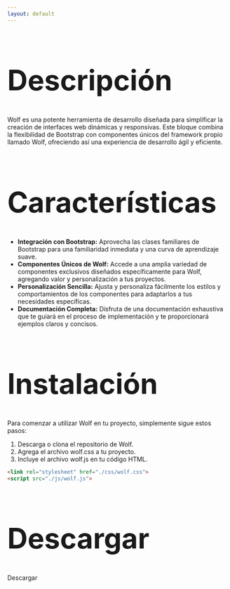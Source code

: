 ```yaml
---
layout: default
---
```

<!--<section class="banner">
    <div class="capa"></div>
    <div class="info">
        <h1 class="display-1 mb-3">Hola Soy Alan Diaz</h1>
        <p>Desarrolador Font-End</p>
        <a href="#sobreMi" class="btn btn-primary">Leer M&#225;s</a>
    </div>
</section>-->


<h1 style="font-size: 64px;">Descripción</h1>
Wolf es una potente herramienta de desarrollo diseñada para simplificar la creación de interfaces web dinámicas y responsivas. Este bloque combina la flexibilidad de Bootstrap con componentes únicos del framework propio llamado Wolf, ofreciendo así una experiencia de desarrollo ágil y eficiente.

<h1 style="font-size: 64px;">Características</h1>

- **Integración con Bootstrap:** Aprovecha las clases familiares de Bootstrap para una familiaridad inmediata y una curva de aprendizaje suave.
- **Componentes Únicos de Wolf:** Accede a una amplia variedad de componentes exclusivos diseñados específicamente para Wolf, agregando valor y personalización a tus proyectos.
- **Personalización Sencilla:** Ajusta y personaliza fácilmente los estilos y comportamientos de los componentes para adaptarlos a tus necesidades específicas.
- **Documentación Completa:** Disfruta de una documentación exhaustiva que te guiará en el proceso de implementación y te proporcionará ejemplos claros y concisos.

<h1 style="font-size: 64px;">Instalación</h1>
Para comenzar a utilizar Wolf en tu proyecto, simplemente sigue estos pasos:

1. Descarga o clona el repositorio de Wolf.
2. Agrega el archivo wolf.css a tu proyecto.
3. Incluye el archivo wolf.js en tu código HTML.

```html
<link rel="stylesheet" href="./css/wolf.css">
<script src="./js/wolf.js">
```

<h1 style="font-size: 64px;">Descargar</h1>
<a dowload hred="../assets/css/wolf.css">Descargar</a>